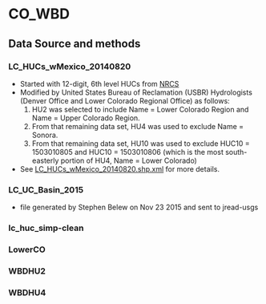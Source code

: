 # CO_WBD
## Data Source and methods

### LC_HUCs_wMexico_20140820
* Started with 12-digit, 6th level HUCs from [NRCS](http://www.nrcs.usda.gov/wps/portal/nrcs/detail/national/water/watersheds/?cid=nrcs143_021630)
* Modified by United States Bureau of Reclamation (USBR) Hydrologists (Denver Office and Lower Colorado Regional Office) as follows: 
  1. HU2 was selected to include Name = Lower Colorado Region and Name = Upper Colorado Region. 
  1. From that remaining data set, HU4 was used to exclude Name = Sonora. 
  1. From that remaining data set, HU10 was used to exclude HUC10 = 1503010805 and HUC10 = 1503010806 (which is the most south-easterly portion of HU4, Name = Lower Colorado)
* See [LC_HUCs_wMexico_20140820.shp.xml](LC_HUCs_wMexico_20140820.shp.xml) for more details.

### LC_UC_Basin_2015
* file generated by Stephen Belew on Nov 23 2015 and sent to jread-usgs

### lc_huc_simp-clean

### LowerCO

### WBDHU2

### WBDHU4

